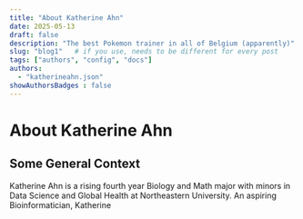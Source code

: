 ```yaml
---
title: "About Katherine Ahn"
date: 2025-05-13
draft: false
description: "The best Pokemon trainer in all of Belgium (apparently)"
slug: "blog1"   # if you use, needs to be different for every post
tags: ["authors", "config", "docs"]
authors:
  - "katherineahn.json"
showAuthorsBadges : false
---
```


# About Katherine Ahn
## Some General Context
Katherine Ahn is a rising fourth year Biology and Math major with minors in Data Science and Global Health at Northeastern University. An aspiring Bioinformatician, Katherine
